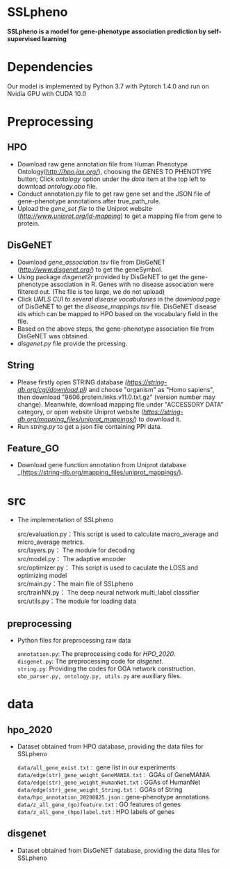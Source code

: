 # SSLpheno
**SSLpheno is a model for gene-phenotype association prediction by self-supervised learning**

# Dependencies
Our model is implemented by Python 3.7 with Pytorch 1.4.0 and run on Nvidia GPU with CUDA 10.0

# Preprocessing
## HPO
  * Download raw gene annotation file from Human Phenotype Ontology(_http://hpo.jax.org/_), choosing the GENES TO PHENOTYPE button; Click _ontology_ option under the _data_ item at the top left to download _ontology.obo_ file.
  * Conduct annotation.py file to get raw gene set and the JSON file of gene-phenotype annotations after true_path_rule.
  * Upload the _gene_set file_ to the Uniprot website (_http://www.uniprot.org/id-mapping_) to get a mapping file from gene to protein.
## DisGeNET
  * Download _gene_association.tsv_ file from DisGeNET (_http://www.disgenet.org/_) to get the geneSymbol.
  * Using package _disgenet2r_ provided by DisGeNET to get the gene-phenotype association in R. Genes with no disease association were filtered out. (The file is too large, we do not upload)
  * Click _UMLS CUI to several disease vocabularies_ in the _download page_ of DisGeNET to get the _disease_mappings.tsv_ file. DisGeNET disease ids which can be mapped to HPO based on the vocabulary field in the file.
  * Based on the above steps, the gene-phenotype association file from DisGeNET was obtained.
  * _disgenet.py_ file provide the prcessing.
## String
  * Please firstly open STRING database _(https://string-db.org/cgi/download.pl)_ and choose "organism" as "Homo sapiens", then download "9606.protein.links.v11.0.txt.gz" (version number may change). Meanwhile, download mapping file under "ACCESSORY DATA" category, or open website Uniprot website _(https://string-db.org/mapping_files/uniprot_mappings/)_ to download it. 
  * Run _string.py_ to get a json file containing PPI data.
## Feature_GO
  * Download gene function annotation from Uniprot database _(https://string-db.org/mapping_files/uniprot_mappings/).
  
# src
* The implementation of SSLpheno

    src/evaluation.py：This script is used to calculate macro_average and micro_average metrics.    
    src/layers.py： The module for decoding    
    src/model.py： The adaptive encoder     
    src/optimizer.py： This script is used to caculate the LOSS and optimizing model    
    src/main.py：The main file of SSLpheno    
    src/trainNN.py： The deep neural network multi_label classifier    
    src/utils.py：The module for loading data
	
## preprocessing
  * Python files for preprocessing raw data
  
    ``annotation.py``: The preprocessing code for _HPO_2020_.<br>
    ``disgenet.py``: The preprocessing code for _disgenet_.<br>
    ``string.py``: Providing the codes for GGA network construction.<br>
    ``obo_parser.py, ontology.py, utils.py`` are auxiliary files.
  
# data
## hpo_2020
  * Dataset obtained from HPO database, providing the data files for SSLpheno 

    ``data/all_gene_exist.txt：`` gene list in our experiments   
    ``data/edge(str)_gene_weight_GeneMANIA.txt：`` GGAs of GeneMANIA    
    ``data/edge(str)_gene_weight_HumanNet.txt：``GGAs of HumanNet    
    ``data/edge(str)_gene_weight_String.txt：`` GGAs of String    
    ``data/hpo_annotation_20200825.json：``gene-phenotype annotations       
    ``data/z_all_gene_(go)feature.txt：``GO features of genes  
    ``data/z_all_gene_(hpo)label.txt：``HPO labels of genes
	
## disgenet
  * Dataset obtained from DisGeNET database, providing the data files for SSLpheno 
  
	
